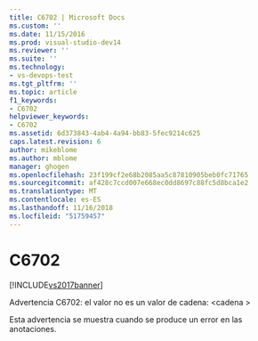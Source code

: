 ```yaml
---
title: C6702 | Microsoft Docs
ms.custom: ''
ms.date: 11/15/2016
ms.prod: visual-studio-dev14
ms.reviewer: ''
ms.suite: ''
ms.technology:
- vs-devops-test
ms.tgt_pltfrm: ''
ms.topic: article
f1_keywords:
- C6702
helpviewer_keywords:
- C6702
ms.assetid: 6d373843-4ab4-4a94-bb83-5fec9214c625
caps.latest.revision: 6
author: mikeblome
ms.author: mblome
manager: ghogen
ms.openlocfilehash: 23f199cf2e68b2085aa5c87810905beb0fc71765
ms.sourcegitcommit: af428c7ccd007e668ec0dd8697c88fc5d8bca1e2
ms.translationtype: MT
ms.contentlocale: es-ES
ms.lasthandoff: 11/16/2018
ms.locfileid: "51759457"
---
```

# <a name="c6702"></a>C6702
[!INCLUDE[vs2017banner](../includes/vs2017banner.md)]

Advertencia C6702: el valor no es un valor de cadena: \<cadena >  
  
 Esta advertencia se muestra cuando se produce un error en las anotaciones.



